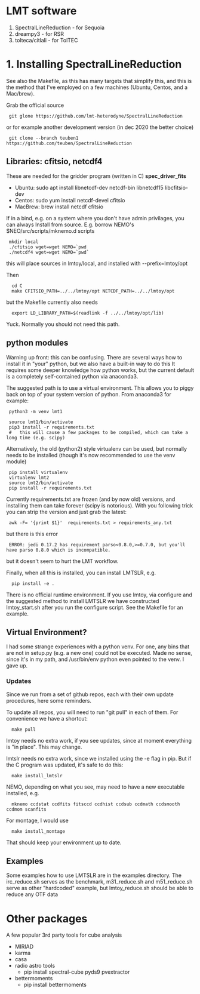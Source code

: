 # LMT software

1. SpectralLineReduction - for Sequoia
2. dreampy3 - for RSR
3. tolteca/citlali - for TolTEC

# 1. Installing SpectralLineReduction

See also the Makefile, as this has many targets that simplify this, and this is the
method that I've employed on a few machines (Ubuntu, Centos, and a Mac/brew).

Grab the official source

     git glone https://github.com/lmt-heterodyne/SpectralLineReduction
     
or for example another development version (in dec 2020 the better choice)

     git clone --branch teuben1 https://github.com/teuben/SpectralLineReduction

##  Libraries:   cfitsio, netcdf4

These are needed for the gridder program (written in C) **spec_driver_fits**

* Ubuntu:  sudo apt install libnetcdf-dev netcdf-bin libnetcdf15 libcfitsio-dev
* Centos:  sudo yum install netcdf-devel cfitsio
* MacBrew: brew install netcdf cfitsio

If in a bind, e.g. on a system where you don't have admin privilages, you
can always Install from source. E.g. borrow NEMO's $NEO/src/scripts/mknemo.d scripts

     mkdir local
     ./cfitsio wget=wget NEMO=`pwd
     ./netcdf4 wget=wget NEMO=`pwd`

this will place sources in lmtoy/local, and installed with --prefix=lmtoy/opt

Then

      cd C
      make CFITSIO_PATH=../../lmtoy/opt NETCDF_PATH=../../lmtoy/opt

but the Makefile currently also needs

      export LD_LIBRARY_PATH=$(readlink -f ../../lmtoy/opt/lib)

Yuck. Normally you should not need this path.

## python modules

Warning up front: this can be confusing. There are several ways
how to install it in "your" python, but we also have a built-in way
to do this It requires some deeper knowledge how python works, but the
current default is a completely self-contained python via anaconda3.

The suggested path is to use a virtual environment. This allows you to
piggy back on top of your system version of python. From anaconda3 for example:

     python3 -m venv lmt1

     source lmt1/bin/activate
     pip3 install -r requirements.txt
     #   this will cause a few packages to be compiled, which can take a long time (e.g. scipy)

Alternatively, the old (python2) style virtualenv can be used,
but normally needs to be installed (though it's now recommended to use the venv module)

     pip install virtualenv 
     virtualenv lmt2 
     source lmt2/bin/activate
     pip install -r requirements.txt

Currently requirements.txt are frozen (and by now old) versions, and installing them can take forever
(scipy is notorious).  With you following trick you can strip the version and just grab the latest:

     awk -F= '{print $1}'  requirements.txt > requirements_any.txt

but there is this error

     ERROR: jedi 0.17.2 has requirement parso<0.8.0,>=0.7.0, but you'll have parso 0.8.0 which is incompatible.

but it doesn't seem to hurt the LMT workflow.

Finally, when all this is installed, you can install LMTSLR, e.g.

      pip install -e .

There is no official runtime environment.   If you use lmtoy, via configure and the suggested method to
install LMTSLR we have constructed lmtoy_start.sh after you run the configure script. See the Makefile for
an example.

## Virtual Environment?

I had some strange experiences with a python venv.  For one, any bins that are not in setup.py (e.g. a new one)
could not be executed. Made no sense, since it's in my path, and /usr/bin/env python  even pointed to the venv.
I gave up.

### Updates

Since we run from a set of github repos, each with their own update procedures, here some reminders.

To update all repos, you will need to run "git pull" in each of them. For convenience we have a shortcut:

      make pull

lmtoy needs no extra work, if you see updates, since at moment everything is "in place". This may change.

lmtslr needs no extra work, since we installed using the -e flag in pip. But if the C program was
updated, it's safe to do this:

      make install_lmtslr

NEMO, depending on what you see, may need to have a new
executable installed, e.g.

      mknemo ccdstat ccdfits fitsccd ccdhist ccdsub ccdmath ccdsmooth ccdmom scanfits

For montage, I would use

      make install_montage

That should keep your environment up to date.
      
## Examples

Some examples how to use LMTSLR are in the examples directory.  The irc_reduce.sh serves as the benchmark,
m31_reduce.sh  and m51_reduce.sh  serve as other "hardcoded" example, but lmtoy_reduce.sh should be able
to reduce any OTF data

# Other packages

A few popular 3rd party tools for cube analysis

* MIRIAD
* karma
* casa
* radio astro tools
  * pip install spectral-cube pyds9 pvextractor
* bettermoments
  * pip install bettermoments

